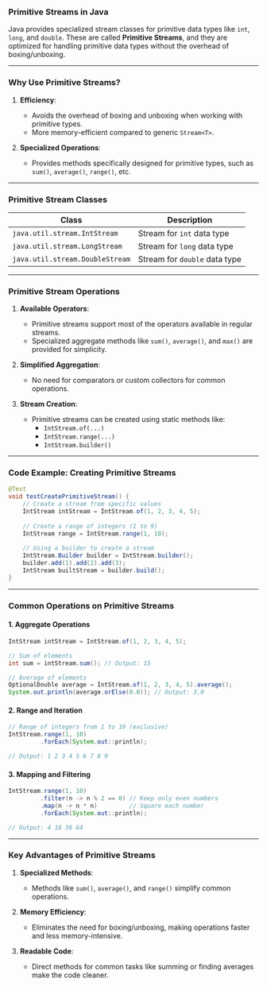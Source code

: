 ### **Primitive Streams in Java**

Java provides specialized stream classes for primitive data types like `int`, `long`, and `double`. These are called **Primitive Streams**, and they are optimized for handling primitive data types without the overhead of boxing/unboxing.

---

### **Why Use Primitive Streams?**

1. **Efficiency**:
   - Avoids the overhead of boxing and unboxing when working with primitive types.
   - More memory-efficient compared to generic `Stream<T>`.

2. **Specialized Operations**:
   - Provides methods specifically designed for primitive types, such as `sum()`, `average()`, `range()`, etc.

---

### **Primitive Stream Classes**

| **Class**                  | **Description**                  |
|----------------------------|----------------------------------|
| `java.util.stream.IntStream` | Stream for `int` data type       |
| `java.util.stream.LongStream`| Stream for `long` data type      |
| `java.util.stream.DoubleStream`| Stream for `double` data type   |

---

### **Primitive Stream Operations**

1. **Available Operators**:
   - Primitive streams support most of the operators available in regular streams.
   - Specialized aggregate methods like `sum()`, `average()`, and `max()` are provided for simplicity.

2. **Simplified Aggregation**:
   - No need for comparators or custom collectors for common operations.

3. **Stream Creation**:
   - Primitive streams can be created using static methods like:
     - `IntStream.of(...)`
     - `IntStream.range(...)`
     - `IntStream.builder()`

---

### **Code Example: Creating Primitive Streams**

```java
@Test
void testCreatePrimitiveStream() {
    // Create a stream from specific values
    IntStream intStream = IntStream.of(1, 2, 3, 4, 5);
    
    // Create a range of integers (1 to 9)
    IntStream range = IntStream.range(1, 10);
    
    // Using a builder to create a stream
    IntStream.Builder builder = IntStream.builder();
    builder.add(1).add(2).add(3);
    IntStream builtStream = builder.build();
}
```

---

### **Common Operations on Primitive Streams**

#### 1. **Aggregate Operations**
```java
IntStream intStream = IntStream.of(1, 2, 3, 4, 5);

// Sum of elements
int sum = intStream.sum(); // Output: 15

// Average of elements
OptionalDouble average = IntStream.of(1, 2, 3, 4, 5).average();
System.out.println(average.orElse(0.0)); // Output: 3.0
```

#### 2. **Range and Iteration**
```java
// Range of integers from 1 to 10 (exclusive)
IntStream.range(1, 10)
         .forEach(System.out::println);

// Output: 1 2 3 4 5 6 7 8 9
```

#### 3. **Mapping and Filtering**
```java
IntStream.range(1, 10)
         .filter(n -> n % 2 == 0) // Keep only even numbers
         .map(n -> n * n)         // Square each number
         .forEach(System.out::println);

// Output: 4 16 36 64
```

---

### **Key Advantages of Primitive Streams**

1. **Specialized Methods**:
   - Methods like `sum()`, `average()`, and `range()` simplify common operations.

2. **Memory Efficiency**:
   - Eliminates the need for boxing/unboxing, making operations faster and less memory-intensive.

3. **Readable Code**:
   - Direct methods for common tasks like summing or finding averages make the code cleaner.

